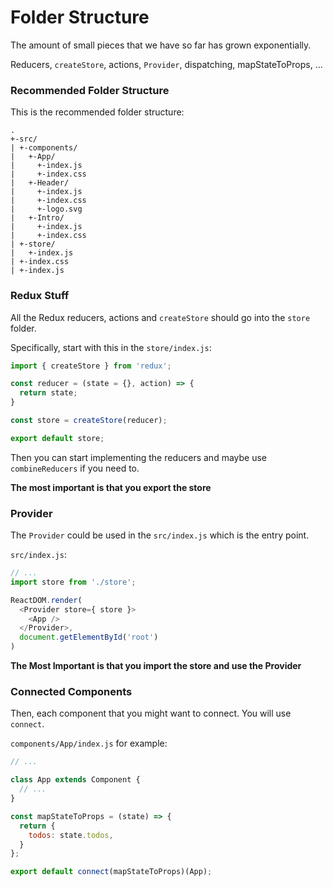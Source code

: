 # Folder Structure

The amount of small pieces that we have so far has grown exponentially.

Reducers, `createStore`, actions, `Provider`, dispatching, mapStateToProps, ...

### Recommended Folder Structure

This is the recommended folder structure:

```
.
+-src/
| +-components/
|   +-App/
|     +-index.js
|     +-index.css
|   +-Header/
|     +-index.js
|     +-index.css
|     +-logo.svg
|   +-Intro/
|     +-index.js
|     +-index.css
| +-store/
|   +-index.js
| +-index.css
| +-index.js
```

### Redux Stuff

All the Redux reducers, actions and `createStore` should go into the `store` folder.

Specifically, start with this in the `store/index.js`:

```javascript
import { createStore } from 'redux';

const reducer = (state = {}, action) => {
  return state;
}

const store = createStore(reducer);

export default store;
```

Then you can start implementing the reducers and maybe use `combineReducers` if you need to.

**The most important is that you export the store**

### Provider

The `Provider` could be used in the `src/index.js` which is the entry point.

`src/index.js`:

```javascript
// ...
import store from './store';

ReactDOM.render(
  <Provider store={ store }>
    <App />
  </Provider>,
  document.getElementById('root')
)
```

**The Most Important is that you import the store and use the Provider**

### Connected Components

Then, each component that you might want to connect. You will use `connect`.

`components/App/index.js` for example:

```javascript
// ...

class App extends Component {
  // ...
}

const mapStateToProps = (state) => {
  return {
    todos: state.todos,
  }
};

export default connect(mapStateToProps)(App);
```
